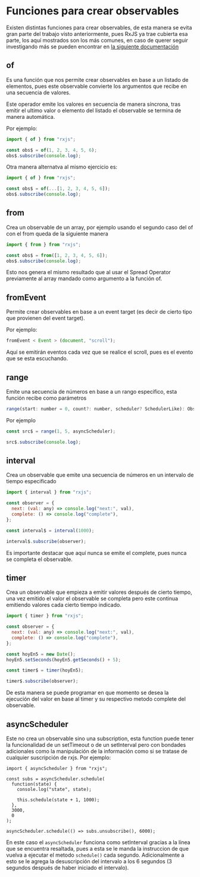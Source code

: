 # Funciones para crear observables

Existen distintas funciones para crear observables, de esta manera se evita gran parte del trabajo visto anteriormente, pues RxJS ya trae cubierta esa parte, los aquí mostrados son los más comunes, en caso de querer seguir investigando más se pueden encontrar en [la siguiente documentación](https://rxjs-dev.firebaseapp.com/api/index)

## of

Es una función que nos permite crear observables en base a un listado de elementos, pues este observable convierte los argumentos que recibe en una secuencia de valores.

Este operador emite los valores en secuencia de manera síncrona, tras emitir el ultimo valor o elemento del listado el observable se termina de manera automática.

Por ejemplo:

```js
import { of } from "rxjs";

const obs$ = of(1, 2, 3, 4, 5, 6);
obs$.subscribe(console.log);
```

Otra manera alternatva al mismo ejercicio es:

```js
import { of } from "rxjs";

const obs$ = of(...[1, 2, 3, 4, 5, 6]);
obs$.subscribe(console.log);
```

## from

Crea un observable de un array, por ejemplo usando el segundo caso del of con el from queda de la siguiente manera

```js
import { from } from "rxjs";

const obs$ = from([1, 2, 3, 4, 5, 6]);
obs$.subscribe(console.log);
```

Esto nos genera el mismo resultado que al usar el Spread Operator previamente al array mandado como argumento a la función of.

## fromEvent

Permite crear observables en base a un event target (es decir de cierto tipo que provienen del event target).

Por ejemplo:

```js
fromEvent < Event > (document, "scroll");
```

Aquí se emitirán eventos cada vez que se realice el scroll, pues es el evento que se esta escuchando.

## range

Emite una secuencia de números en base a un rango especifico, esta función recibe como parámetros

```js
range(start: number = 0, count?: number, scheduler? SchedulerLike): Observable<number>
```

Por ejemplo

```js
const src$ = range(1, 5, asyncScheduler);

src$.subscribe(console.log);
```

## interval

Crea un observable que emite una secuencia de números en un intervalo de tiempo especificado

```js
import { interval } from "rxjs";

const observer = {
  next: (val: any) => console.log("next:", val),
  complete: () => console.log("complete"),
};

const interval$ = interval(1000);

interval$.subscribe(observer);
```

Es importante destacar que aquí nunca se emite el complete, pues nunca se completa el observable.

## timer

Crea un observable que empieza a emitir valores después de cierto tiempo, una vez emitido el valor el observable se completa pero este continua emitiendo valores cada cierto tiempo indicado.

```js
import { timer } from "rxjs";

const observer = {
  next: (val: any) => console.log("next:", val),
  complete: () => console.log("complete"),
};

const hoyEn5 = new Date();
hoyEn5.setSeconds(hoyEn5.getSeconds() + 5);

const timer$ = timer(hoyEn5);

timer$.subscribe(observer);
```

De esta manera se puede programar en que momento se desea la ejecución del valor en base al timer y su respectivo metodo complete del observable.

## asyncScheduler

Este no crea un observable sino una subscription, esta function puede tener la funcionalidad de un setTimeout o de un setInterval pero con bondades adicionales como la manipulación de la información como si se tratase de cualquier suscripción de rxjs.
Por ejemplo:

```js{7}
import { asyncScheduler } from "rxjs";

const subs = asyncScheduler.schedule(
  function(state) {
    console.log("state", state);

    this.schedule(state + 1, 1000);
  },
  3000,
  0
);

asyncScheduler.schedule(() => subs.unsubscribe(), 6000);
```

En este caso el `asyncScheduler` funciona como setInterval gracias a la línea que se encuentra resaltada, pues a esta se le manda la instruccion de que vuelva a ejecutar el metodo `schedule()` cada segundo.
Adicionalmente a esto se le agrega la desuscripción del intervalo a los 6 segundos (3 segundos después de haber iniciado el intervalo).
